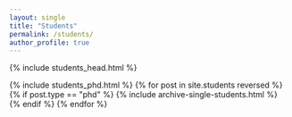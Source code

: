 ```yaml
---
layout: single
title: "Students"
permalink: /students/
author_profile: true
---
```


{% include students_head.html %}

{% include students_phd.html %} {% for post in site.students reversed %} {% if post.type == "phd" %} {% include archive-single-students.html %} {% endif %} {% endfor %}

